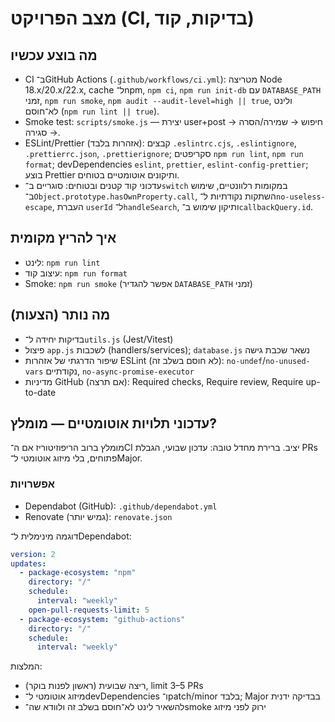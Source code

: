 # מצב הפרויקט (CI, בדיקות, קוד)

## מה בוצע עכשיו
- CI ב־GitHub Actions (`.github/workflows/ci.yml`): מטריצה Node 18.x/20.x/22.x, cache ל־npm, `npm ci`, `npm run init-db` עם `DATABASE_PATH` זמני, `npm run smoke`, `npm audit --audit-level=high || true`, ולינט לא־חוסם (`npm run lint || true`).
- Smoke test: `scripts/smoke.js` — יצירת user+post → חיפוש → שמירה/הסרה → סגירה.
- ESLint/Prettier (אזהרות בלבד): קבצים `.eslintrc.cjs`, `.eslintignore`, `.prettierrc.json`, `.prettierignore`; סקריפטים `npm run lint`, `npm run format`; devDependencies `eslint`, `prettier`, `eslint-config-prettier`; בוצע Prettier ותיקונים אוטומטיים בטוחים.
- עדכוני קוד קטנים ובטוחים: סוגריים ב־`switch` במקומות רלוונטיים, שימוש ב־`Object.prototype.hasOwnProperty.call`, השתקות נקודתיות ל־`no-useless-escape`, העברת `userId` ל־`handleSearch`, ותיקון שימוש ב־`callbackQuery.id`.

## איך להריץ מקומית
- לינט: `npm run lint`
- עיצוב קוד: `npm run format`
- Smoke: `npm run smoke` (אפשר להגדיר `DATABASE_PATH` זמני)

## מה נותר (הצעות)
- בדיקות יחידה ל־`utils.js` (Jest/Vitest)
- פיצול `app.js` לשכבות (handlers/services); `database.js` נשאר שכבת גישה
- שיפור הדרגתי של אזהרות ESLint (לא חוסם בשלב זה): `no-undef`/`no-unused-vars` נקודתיים, `no-async-promise-executor`
- מדיניות GitHub (אם תרצה): Required checks, Require review, Require up-to-date

## עדכוני תלויות אוטומטיים — מומלץ?
מומלץ ברוב הריפוזיטוריז אם ה־CI יציב. ברירת מחדל טובה: עדכון שבועי, הגבלת PRs פתוחים, בלי מיזוג אוטומטי ל־Major.

### אפשרויות
- Dependabot (GitHub): `.github/dependabot.yml`
- Renovate (גמיש יותר): `renovate.json`

דוגמה מינימלית ל־Dependabot:

```yaml
version: 2
updates:
  - package-ecosystem: "npm"
    directory: "/"
    schedule:
      interval: "weekly"
    open-pull-requests-limit: 5
  - package-ecosystem: "github-actions"
    directory: "/"
    schedule:
      interval: "weekly"
```

המלצות:
- ריצה שבועית (ראשון לפנות בוקר), limit 3–5 PRs
- מיזוג אוטומטי ל־devDependencies ו־patch/minor בלבד; Major בבדיקה ידנית
- להשאיר לינט לא־חוסם בשלב זה ולוודא שה־smoke ירוק לפני מיזוג